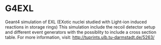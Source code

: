 # G4EXL
Geant4 simulation of EXL (EXotic nuclei studied with Light-ion induced reactions in storage rings)
This simulation include the recoil detector setup and different event generators with the possiblity to include a cross section table.
For more information, visit: http://tuprints.ulb.tu-darmstadt.de/5263/
